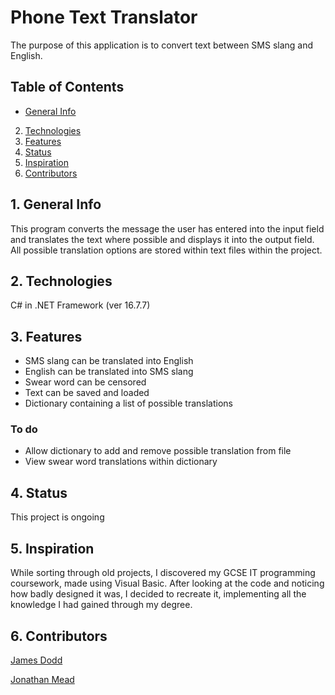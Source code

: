 # Phone Text Translator

The purpose of this application is to convert text between SMS slang and English.


## Table of Contents
- [General Info](#1.general-info)
2. [Technologies](#2.technologies)
3. [Features](#3.features)
4. [Status](#4.status)
5. [Inspiration](#5.inspiration)
6. [Contributors](#6.Contributors)


## 1. General Info
This program converts the message the user has entered into the input field and translates the text where possible and displays it into the output field.  All possible translation options are stored within text files within the project. 


## 2. Technologies
C# in .NET Framework (ver 16.7.7)


## 3. Features
- SMS slang can be translated into English
- English can be translated into SMS slang
- Swear word can be censored 
- Text can be saved and loaded 
- Dictionary containing a list of possible translations

### To do
- Allow dictionary to add and remove possible translation from file
- View swear word translations within dictionary


## 4. Status
This project is ongoing


## 5. Inspiration
While sorting through old projects, I discovered my GCSE IT programming coursework, made using Visual Basic.  After looking at the code and noticing how badly designed it was, I decided to recreate it, implementing all the knowledge I had gained through my degree.


## 6. Contributors
[James Dodd](github.com/JamesDodd1)

[Jonathan Mead](github.com/Jonathan-D-M)
